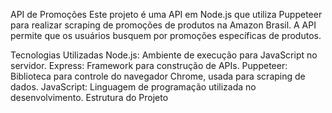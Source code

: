 API de Promoções
Este projeto é uma API em Node.js que utiliza Puppeteer para realizar scraping de promoções de produtos na Amazon Brasil. A API permite que os usuários busquem por promoções específicas de produtos.

Tecnologias Utilizadas
Node.js: Ambiente de execução para JavaScript no servidor.
Express: Framework para construção de APIs.
Puppeteer: Biblioteca para controle do navegador Chrome, usada para scraping de dados.
JavaScript: Linguagem de programação utilizada no desenvolvimento.
Estrutura do Projeto